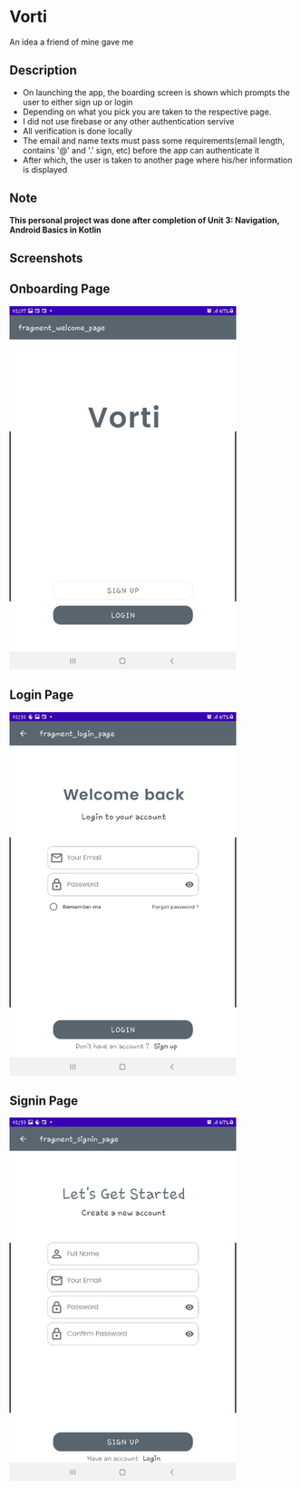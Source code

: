 # Vorti
An idea a friend of mine gave me

## Description
- On launching the app, the boarding screen is shown which prompts the user to either sign up or login
- Depending on what you pick you are taken to the respective page.
- I did not use firebase or any other authentication servive 
- All verification is done locally
- The email and name texts must pass some requirements(email length, contains '@' and '.' sign, etc) before the app can authenticate it
- After which, the user is taken to another page where his/her information is displayed

## Note
**This personal project was done after completion of Unit 3: Navigation, Android Basics in Kotlin**
## Screenshots
**Onboarding Page**
--
<img src = "app/src/main/res/drawable/firstpage.jpg" width = "400">

**Login Page**
--
<img src = "app/src/main/res/drawable/logpage.jpg" width = "400">

**Signin Page**
--
<img src = "app/src/main/res/drawable/signpage.jpg" width = "400">

